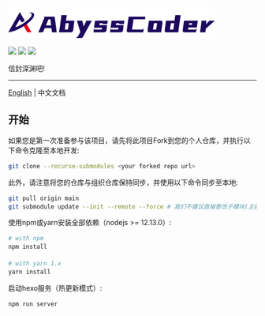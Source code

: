 <p align="left">
  <img src="./source/images/logos/banner.svg" height="65" alt="Abyss Coder Logo"/>
</p>

<p align="left">
  <a><img src="https://img.shields.io/github/issues/Abyss-Coder/blog"></a>
  <a><img src="https://img.shields.io/github/forks/Abyss-Coder/blog"></a>
  <a><img src="https://img.shields.io/github/stars/Abyss-Coder/blog"></a>
</p>

信封深渊吧!

---

[English](./README.zh-CN.md) | 中文文档

## 开始

如果您是第一次准备参与该项目，请先将此项目Fork到您的个人仓库，并执行以下命令克隆至本地开发:

```sh
git clone --recurse-submodules <your forked repo url>
```
此外，请注意将您的仓库与组织仓库保持同步，并使用以下命令同步至本地:

```sh
git pull origin main
git submodule update --init --remote --force # 我们不建议直接更改子模块(主题模块)
```

使用npm或yarn安装全部依赖（nodejs >= 12.13.0）:

```sh
# with npm
npm install 

# with yarn 1.x
yarn install
```
启动hexo服务（热更新模式）:

```sh
npm run server
```